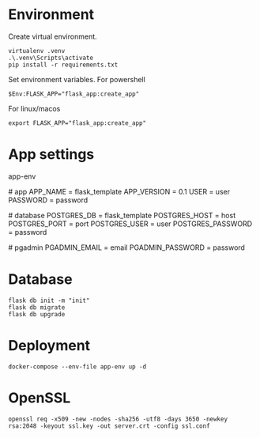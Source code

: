 # Environment
Create virtual environment.
```
virtualenv .venv
.\.venv\Scripts\activate
pip install -r requirements.txt
```
Set environment variables.
For powershell
```
$Env:FLASK_APP="flask_app:create_app"
```

For linux/macos
```
export FLASK_APP="flask_app:create_app"
```

# App settings
app-env

\# app 
APP_NAME = flask_template
APP_VERSION = 0.1
USER = user
PASSWORD = password

\# database
POSTGRES_DB = flask_template
POSTGRES_HOST = host
POSTGRES_PORT = port
POSTGRES_USER = user
POSTGRES_PASSWORD = password

\# pgadmin
PGADMIN_EMAIL = email
PGADMIN_PASSWORD = password

# Database
```
flask db init -m "init"
flask db migrate
flask db upgrade
```

# Deployment
```
docker-compose --env-file app-env up -d
```

# OpenSSL
```
openssl req -x509 -new -nodes -sha256 -utf8 -days 3650 -newkey rsa:2048 -keyout ssl.key -out server.crt -config ssl.conf
```